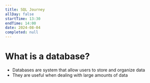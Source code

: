 ```yaml
---
title: SQL Journey
allDay: false
startTime: 13:30
endTime: 14:00
date: 2024-08-04
completed: null
---
```


# What is a database?

- Databases are system that allow users to store and organize data
- They are useful when dealing with large amounts of data